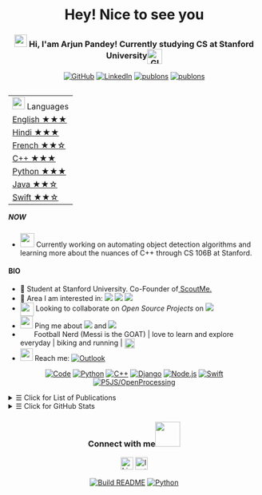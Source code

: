 <h1 align="center"> Hey! Nice to see you </h1>



<h3 align="center"> 
    <a href="https://www.gautamkrishnar.com/"><img src="https://media.giphy.com/media/hvRJCLFzcasrR4ia7z/giphy.gif" width="25px"></a> Hi, I'am Arjun Pandey! Currently studying CS at Stanford University<img align="center" alt="GIF" width="30px"  src="https://media.giphy.com/media/H6KusZ8pzxtyymblnE/giphy.gif"/>
</h3> 

<p align="center">   

</p> 
<p align="center"> 
    <a href="https://github.com/pandeyarjun242" target="_blank"><img alt="GitHub" src="https://img.shields.io/badge/GitHub-100000?style=for-the-badge&logo=github&logoColor=white"></a>
    <a href="https://www.linkedin.com/in/arjun-pandey-b0734a195/" target="_blank"><img alt="LinkedIn" src="https://img.shields.io/badge/LinkedIn-0077B5?style=for-the-badge&logo=linkedin&logoColor=white"></a>
    <a href="https://www.instagram.com/arjunpandey._/" target="_blank"><img alt="publons" src="https://img.shields.io/badge/Instagram-E4405F?style=for-the-badge&logo=instagram&logoColor=white"></a>
    <a href="https://medium.com/@apandey_24903" target="_blank"><img alt="publons" src="https://img.shields.io/badge/Medium-12100E?style=for-the-badge&logo=medium&logoColor=white"></a>
</p> 

<table align="right">
    <tr><td><img src="https://image.flaticon.com/icons/svg/3898/3898082.svg" width="25"> Languages</a></td></tr>
    <tr><td><a href="README.md"> English ★★★</a></td></tr>
    <tr><td><a href="README_pt.md">Hindi ★★★</a></td></tr>
    <tr><td><a href="README_pt.md"> French ★★☆</a></td></tr>
    <tr><td><a href="README_pt.md"> C++ ★★★</a></td></tr>
    <tr><td><a href="README_pt.md"> Python ★★★</a></td></tr>
    <tr><td><a href="README_pt.md"> Java ★★☆</a></td></tr>
    <tr><td><a href="README_pt.md"> Swift ★★☆</a></td></tr>
</table>


##### NOW
- <img src="https://github.com/TheDudeThatCode/TheDudeThatCode/blob/master/Assets/Developer.gif" width="28px"> Currently working on automating object detection algorithms and learning more about the nuances of C++ through CS 106B at Stanford.

#### BIO

- 🏢 Student at Stanford University. Co-Founder of<a href = "https://scoutme.in"> ScoutMe. </a>
- 🔭 Area I am interested in: <img src="https://img.shields.io/badge/Quantitative Finance-green"> <img src="https://img.shields.io/badge/Computer Vision-red"> <img src="https://img.shields.io/badge/Software Development-blue">
- <img align ='center' width ='27px' src='https://media.giphy.com/media/LnQjpWaON8nhr21vNW/giphy.gif'> Looking to collaborate on *Open Source Projects* on <img src="https://img.shields.io/badge/Machine Learning-blue">
- <img src="https://github.com/SP-XD/SP-XD/blob/main/images/message.gif?raw=true" width="25"/> Ping me about <img src="https://img.shields.io/badge/Discussing Startups-yellow"> and <img src="https://img.shields.io/badge/Machine Learning-purple">
- &nbsp;<img src="https://github.com/SP-XD/SP-XD/blob/main/images/lightning.gif?raw=true" width="12"/>&nbsp;&nbsp; Football Nerd (Messi is the GOAT) | love to learn and explore everyday | biking and running | <img align ='center' width ='20px' src='https://media2.giphy.com/media/UQDSBzfyiBKvgFcSTw/giphy.gif?cid=ecf05e47p3cd513axbek3f56ti3jzizq8hincw20jauyyfyw&rid=giphy.gif'>
- <img src="https://github.com/SP-XD/SP-XD/blob/main/images/letterbox.gif?raw=true" width="25"/> Reach me: <a href="mailto:arpandey@stanford.edu" target="_blank"><img alt="Outlook" src="https://img.shields.io/badge/Microsoft_Outlook-0078D4?style=for-the-badge&logo=microsoft-outlook&logoColor=white"></a>


<p align="center">
    <a href="https://github.com/milaan9?tab=repositories" target="_blank"><img alt="Code" src="https://img.shields.io/badge/-code-000000?style=flat-square&logo=Plex&logoColor=white"></a>
    <a href="https://github.com/pandeyarjun242/Automated-Yolo" target="_blank"><img alt="Python" src="https://img.shields.io/badge/python-3670A0?style=for-the-badge&logo=python&logoColor=ffdd54"></a>
      <a href="https://github.com/milaan9?tab=repositories&language=c%2B%2B" target="_blank"><img alt="C++" src="https://img.shields.io/badge/c++-%2300599C.svg?style=for-the-badge&logo=c%2B%2B&logoColor=white"></a>
    <a href="https://github.com/pandeyarjun242/CollegeCollab" target="_blank"><img alt="Django" src="https://img.shields.io/badge/django-%23092E20.svg?style=for-the-badge&logo=django&logoColor=white"></a>
    <a href="https://github.com/milaan9/10_Python_Pandas_Module" target="_blank"><img alt="Node.js" src="https://img.shields.io/badge/node.js-6DA55F?style=for-the-badge&logo=node.js&logoColor=whitee"></a>
    <a href="https://github.com/pandeyarjun242/Road-Detect-iOS" target="_blank"><img alt="Swift" src="https://img.shields.io/badge/swift-F54A2A?style=for-the-badge&logo=swift&logoColor=white"></a>
    <a href="https://openprocessing.org/user/288640" target="_blank"><img alt="P5JS/OpenProcessing" src="https://img.shields.io/badge/p5.js-ED225D?style=for-the-badge&logo=p5.js&logoColor=FFFFFF"></a>
    <!--https://github.com/alexandresanlim/Badges4-README.md-Profile-->
</p>


<details>
<summary><samp>&#9776;</samp> Click for List of Publications </summary>
<br>  
    
📜Journal Articles
     
|No|   Title   |  Paper  | Mentor |
|--|-----------|---------|--------|
|01| A Novel Approaches of the kNN classifier with scores and probabilities. | **[Link](https://drive.google.com/file/d/1NVERYi0BZy3Ae3bRVgvOIuepzKdwRxiJ/view?usp=sharing)** | Professor Dave Perkins of Hamilton College.
|02| Solving the Dominant Set Problem using Simulated Annealing. | **[Link](https://drive.google.com/file/d/125yYocGJNzQa3lftcmM3zUNV9vZCD1vG/view?usp=sharing)** | Independently Operated
|02| Book Author - Hands-On ML with AImpact. | **[Link](https://www.amazon.in/dp/B08L6743F1/ref=sr_1_3?dchild=1&keywords=hands+on+ml+with+AImpact&qid=1602677973&sr=8-3 )** | Independently Operated
  
  
       
    
</details>

<details>
<summary><samp>&#9776;</samp> Click for GitHub Stats </summary>
<p align="center">
    <img height="140em" src="https://github-readme-stats.vercel.app/api?username=pandeyarjun242&theme=jolly&show_icons=true" alt="Arjun's Github stats">
    <img height="140em" src="http://github-readme-streak-stats.herokuapp.com?user=pandeyarjun242&&theme=jolly&show_icons=true" alt="pandeyarjun242"/>
</p>
</details>


<div align="center">
<h3> Connect with me<a href="https://gifyu.com/image/Zy2f"><img src="https://github.com/milaan9/milaan9/blob/main/Handshake.gif" width="50px"></a>
</h3> 
<p align="center">
    <a href="https://www.linkedin.com/in/arjun-pandey-b0734a195/" target="_blank"><img alt="LinkedIn" width="25px" src="https://github.com/TheDudeThatCode/TheDudeThatCode/blob/master/Assets/Linkedin.svg"></a>
    <a href="https://www.instagram.com/arjunpandey._" target="_blank"><img alt="Instagram" width="25px" src="https://github.com/TheDudeThatCode/TheDudeThatCode/blob/master/Assets/Instagram.svg"></a>
</p>  
    
<p align="center">
    <a href="https://github.com/milaan9/milaan9/actions"><img alt="Build README" src="https://github.com/milaan9/milaan9/workflows/Build%20README/badge.svg"></a>
    <a href="https://mybinder.org/v2/gh/jupyterlab/jupyterlab-demo/master?urlpath=lab" target="_blank"><img alt="Python" src="https://mybinder.org/badge_logo.svg"></a>
<!--https://mybinder.org/v2/gh/jupyterlab/jupyterlab-demo/master-->
</p>

<!--
[![DOI](https://zenodo.org/badge/200104059.svg)](https://zenodo.org/badge/latestdoi/200104059)
- 📄 [Resume](https://sudhanshu456.github.io/stages/updated_resume.pdf) 
![Sudhanshu Prajapati's github stats](https://github-readme-stats.vercel.app/api?username=sudhanshu456&show_icons=true)
[![Top Langs](https://github-readme-stats.vercel.app/api/top-langs/?username=sudhanshu456&layout=compact)](https://github.com/sudhanshu456)
- 💻Checkout my [portfolio](https://sudhanshu456.github.io/)
-->
